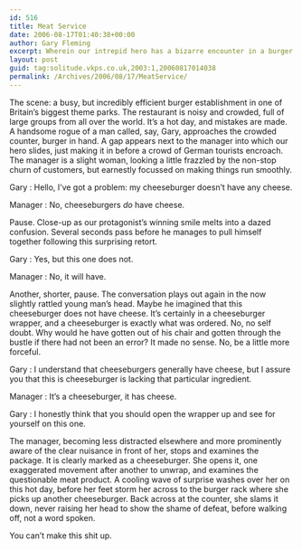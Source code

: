 ```yaml
---
id: 516
title: Meat Service
date: 2006-08-17T01:40:38+00:00
author: Gary Fleming
excerpt: Wherein our intrepid hero has a bizarre encounter in a burger restaurant.
layout: post
guid: tag:solitude.vkps.co.uk,2003:1,20060817014038
permalink: /Archives/2006/08/17/MeatService/
---
```

The scene: a busy, but incredibly efficient burger establishment in one of Britain&#8217;s biggest theme parks. The restaurant is noisy and crowded, full of large groups from all over the world. It&#8217;s a hot day, and mistakes are made. A handsome rogue of a man called, say, Gary, approaches the crowded counter, burger in hand. A gap appears next to the manager into which our hero slides, just making it in before a crowd of German tourists encroach. The manager is a slight woman, looking a little frazzled by the non-stop churn of customers, but earnestly focussed on making things run smoothly.

Gary
:   Hello, I&#8217;ve got a problem: my cheeseburger doesn&#8217;t have any cheese.

Manager
:   No, cheeseburgers _do_ have cheese.

Pause. Close-up as our protagonist&#8217;s winning smile melts into a dazed confusion. Several seconds pass before he manages to pull himself together following this surprising retort.

Gary
:   Yes, but this one does not.

Manager
:   No, it will have.

Another, shorter, pause. The conversation plays out again in the now slightly rattled young man&#8217;s head. Maybe he imagined that this cheeseburger does not have cheese. It&#8217;s certainly in a cheeseburger wrapper, and a cheeseburger is exactly what was ordered. No, no self doubt. Why would he have gotten out of his chair and gotten through the bustle if there had not been an error? It made no sense. No, be a little more forceful.

Gary
:   I understand that cheeseburgers generally have cheese, but I assure you that this is cheeseburger is lacking that particular ingredient.

Manager
:   It&#8217;s a cheeseburger, it has cheese.

Gary
:   I honestly think that you should open the wrapper up and see for yourself on this one.

The manager, becoming less distracted elsewhere and more prominently aware of the clear nuisance in front of her, stops and examines the package. It is clearly marked as a cheeseburger. She opens it, one exaggerated movement after another to unwrap, and examines the questionable meat product. A cooling wave of surprise washes over her on this hot day, before her feet storm her across to the burger rack where she picks up another cheeseburger. Back across at the counter, she slams it down, never raising her head to show the shame of defeat, before walking off, not a word spoken.

You can&#8217;t make this shit up.